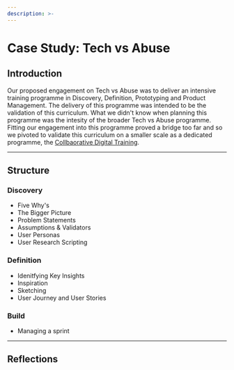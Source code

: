 ```yaml
---
description: >-
---
```


# Case Study: Tech vs Abuse

## Introduction

Our proposed engagement on Tech vs Abuse was to deliver an intensive training programme in Discovery, Definition, Prototyping and Product Management. The delivery of this programme was intended to be the validation of this curriculum. What we didn't know when planning this programme was the intesity of the broader Tech vs Abuse programme. Fitting our engagement into this programme proved a bridge too far and so we pivoted to validate this curriculum on a smaller scale as a dedicated programme, the [Collbaorative Digital Training](./CDT.md).

---

## Structure

### Discovery
* Five Why's
* The Bigger Picture
* Problem Statements
* Assumptions & Validators
* User Personas
* User Research Scripting

### Definition
* Idenitfying Key Insights
* Inspiration
* Sketching
* User Journey and User Stories

### Build
* Managing a sprint

---

## Reflections

